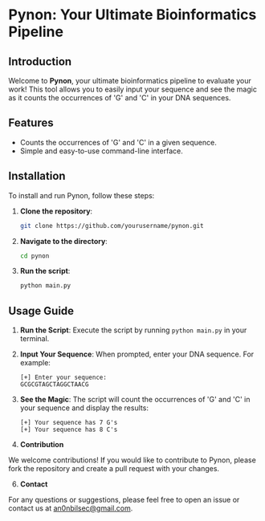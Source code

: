 # **Pynon: Your Ultimate Bioinformatics Pipeline**

## **Introduction**

Welcome to **Pynon**, your ultimate bioinformatics pipeline to evaluate your work! This tool allows you to easily input your sequence and see the magic as it counts the occurrences of 'G' and 'C' in your DNA sequences.

## **Features**

- Counts the occurrences of 'G' and 'C' in a given sequence.
- Simple and easy-to-use command-line interface.

## **Installation**

To install and run Pynon, follow these steps:

1. **Clone the repository**:
    ```bash
    git clone https://github.com/yourusername/pynon.git
    ```

2. **Navigate to the directory**:
    ```bash
    cd pynon
    ```

3. **Run the script**:
    ```bash
    python main.py
    ```

## **Usage Guide**

1. **Run the Script**:
    Execute the script by running `python main.py` in your terminal.

2. **Input Your Sequence**:
    When prompted, enter your DNA sequence. For example:
    ```
    [+] Enter your sequence:
    GCGCGTAGCTAGGCTAACG
    ```

3. **See the Magic**:
    The script will count the occurrences of 'G' and 'C' in your sequence and display the results:
    ```
    [+] Your sequence has 7 G's
    [+] Your sequence has 8 C's
    ```

 4. **Contribution**

We welcome contributions! If you would like to contribute to Pynon, please fork the repository and create a pull request with your changes.

6. **Contact**

For any questions or suggestions, please feel free to open an issue or contact us at [an0nbilsec@gmail.com](mailto:an0nbilsec@gmail.com).

